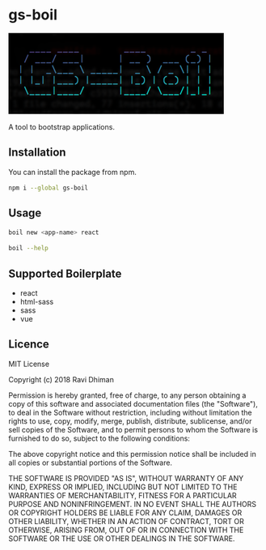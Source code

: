 # gs-boil

![gs boil banner](https://raw.githubusercontent.com/ravid7000/gs-boil/master/banner.png)

A tool to bootstrap applications.

## Installation
You can install the package from npm.
```bash
npm i --global gs-boil
```

## Usage

```bash
boil new <app-name> react
```

```bash
boil --help
```

## Supported Boilerplate

* react
* html-sass
* sass
* vue

## Licence

MIT License

Copyright (c) 2018 Ravi Dhiman

Permission is hereby granted, free of charge, to any person obtaining a copy
of this software and associated documentation files (the "Software"), to deal
in the Software without restriction, including without limitation the rights
to use, copy, modify, merge, publish, distribute, sublicense, and/or sell
copies of the Software, and to permit persons to whom the Software is
furnished to do so, subject to the following conditions:

The above copyright notice and this permission notice shall be included in all
copies or substantial portions of the Software.

THE SOFTWARE IS PROVIDED "AS IS", WITHOUT WARRANTY OF ANY KIND, EXPRESS OR
IMPLIED, INCLUDING BUT NOT LIMITED TO THE WARRANTIES OF MERCHANTABILITY,
FITNESS FOR A PARTICULAR PURPOSE AND NONINFRINGEMENT. IN NO EVENT SHALL THE
AUTHORS OR COPYRIGHT HOLDERS BE LIABLE FOR ANY CLAIM, DAMAGES OR OTHER
LIABILITY, WHETHER IN AN ACTION OF CONTRACT, TORT OR OTHERWISE, ARISING FROM,
OUT OF OR IN CONNECTION WITH THE SOFTWARE OR THE USE OR OTHER DEALINGS IN THE
SOFTWARE.
